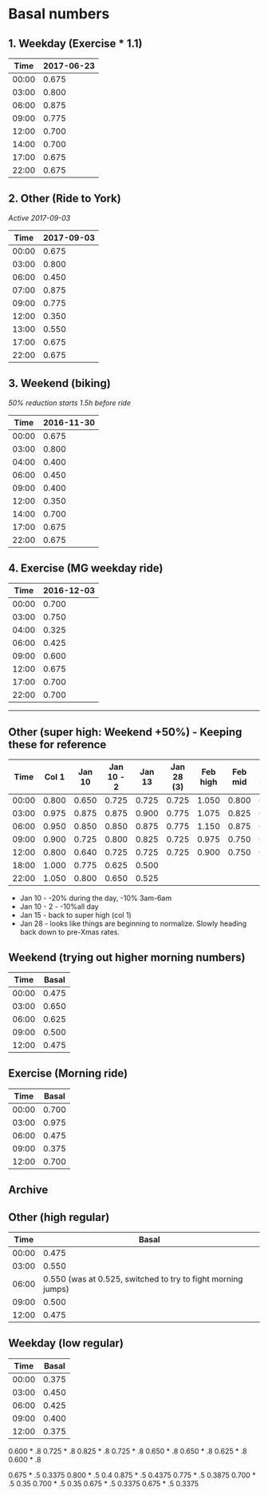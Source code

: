 # Basal numbers

## 1. Weekday (Exercise * 1.1)

Time  | 2017-06-23 |
----- | ---------- |
00:00 |      0.675 | 0.35
03:00 |      0.800 | 0.4
06:00 |      0.875 | 0.45
09:00 |      0.775 | 0.4
12:00 |      0.700 | 0.35
14:00 |      0.700 | 0.35
17:00 |      0.675 | 0.35
22:00 |      0.675 | 0.35

## 2. Other (Ride to York)

*Active 2017-09-03*

Time  | 2017-09-03 |
----- | ---------- |
00:00 |      0.675 |
03:00 |      0.800 |
06:00 |      0.450 |
07:00 |      0.875 |
09:00 |      0.775 |
12:00 |      0.350 |
13:00 |      0.550 |
17:00 |      0.675 |
22:00 |      0.675 |

## 3. Weekend (biking)

*50% reduction starts 1.5h before ride*

Time  | 2016-11-30 |
----- | ---------- |
00:00 |      0.675 |
03:00 |      0.800 |
04:00 |      0.400 |
06:00 |      0.450 |
09:00 |      0.400 |
12:00 |      0.350 |
14:00 |      0.700 |
17:00 |      0.675 |
22:00 |      0.675 |

## 4. Exercise (MG weekday ride)

Time  | 2016-12-03 |
----- | ---------- |
00:00 |      0.700 |
03:00 |      0.750 |
04:00 |      0.325 |
06:00 |      0.425 |
09:00 |      0.600 |
12:00 |      0.675 |
17:00 |      0.700 |
22:00 |      0.700 |

---

## Other (super high: Weekend +50%) - Keeping these for reference

Time  | Col 1  | Jan 10 | Jan 10 - 2 | Jan 13 | Jan 28 (3) | Feb high   | Feb mid    | Feb 23 (-30%) | Mar 10 (-20%) |
----- | ------ | ------ | ---------- | ------ | ---------- | ---------- | ---------- | ------------- | ------------- |
00:00 | 0.800  | 0.650  | 0.725      | 0.725  | 0.725      | 1.050      | 0.800      | 0.650         | 0.525         |
03:00 | 0.975  | 0.875  | 0.875      | 0.900  | 0.775      | 1.075      | 0.825      | 0.675         | 0.550         |
06:00 | 0.950  | 0.850  | 0.850      | 0.875  | 0.775      | 1.150      | 0.875      | 0.700         | 0.575         |
09:00 | 0.900  | 0.725  | 0.800      | 0.825  | 0.725      | 0.975      | 0.750      | 0.600         | 0.500         |
12:00 | 0.800  | 0.640  | 0.725      | 0.725  | 0.725      | 0.900      | 0.750      | 0.600         | 0.500         |
18:00													   | 1.000      | 0.775      | 0.625         | 0.500         |
22:00													   | 1.050      | 0.800      | 0.650         | 0.525         |

- Jan 10 - -20% during the day, -10% 3am-6am
- Jan 10 - 2 - -10%all day
- Jan 15 - back to super high (col 1)
- Jan 28 - looks like things are beginning to normalize. Slowly heading back down to pre-Xmas rates.

## Weekend (trying out higher morning numbers)

Time | Basal
---- | -----
00:00 | 0.475
03:00 | 0.650
06:00 | 0.625
09:00 | 0.500
12:00 | 0.475

## Exercise (Morning ride)

Time | Basal
---- | -----
00:00 | 0.700
03:00 | 0.975
06:00 | 0.475
09:00 | 0.375
12:00 | 0.700

## Archive

## Other (high regular)

Time | Basal
---- | -----
00:00 | 0.475
03:00 | 0.550
06:00 | 0.550 (was at 0.525, switched to try to fight morning jumps)
09:00 | 0.500
12:00 | 0.475

## Weekday (low regular)

Time | Basal
---- | -----
00:00 | 0.375
03:00 | 0.450
06:00 | 0.425
09:00 | 0.400
12:00 | 0.375

0.600 * .8
0.725 * .8
0.825 * .8
0.725 * .8
0.650 * .8
0.650 * .8
0.625 * .8
0.600 * .8







0.675 * .5 0.3375
0.800 * .5 0.4
0.875 * .5 0.4375
0.775 * .5 0.3875
0.700 * .5 0.35
0.700 * .5 0.35
0.675 * .5 0.3375
0.675 * .5 0.3375